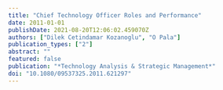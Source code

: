 ```yaml
---
title: "Chief Technology Officer Roles and Performance"
date: 2011-01-01
publishDate: 2021-08-20T12:06:02.459070Z
authors: ["Dilek Cetindamar Kozanoglu", "O Pala"]
publication_types: ["2"]
abstract: ""
featured: false
publication: "*Technology Analysis & Strategic Management*"
doi: "10.1080/09537325.2011.621297"
---
```


